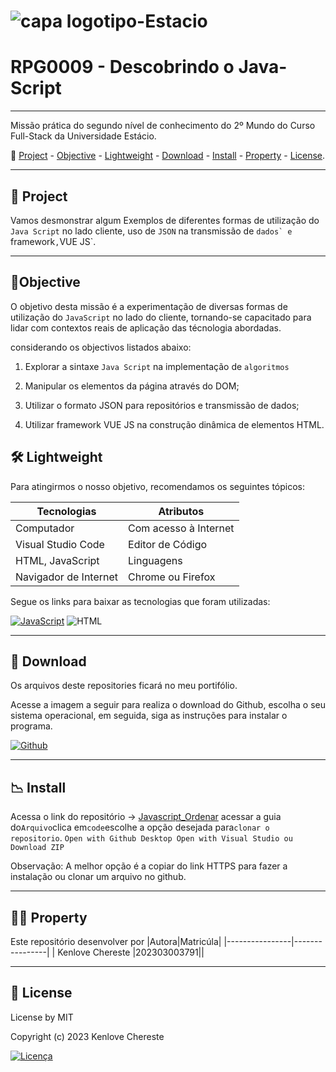 
# ![capa logotipo-Estacio](https://github.com/Myloveken/JavaScript_Ordenar/assets/98883069/2626cf57-3219-4218-bcd8-ec2d0371869a)

# RPG0009 - Descobrindo o Java-Script

---

Missão prática do segundo nível de conhecimento do 2º Mundo do
Curso Full-Stack da Universidade Estácio.

🔗 [Project](#-project) - [Objective](#-objective) - [Lightweight](#-lightweight) - [Download](#-download) - [Install](#-install) - [Property](#property) - [License](#licence).

---

## 📜 Project

Vamos desmonstrar algum Exemplos de diferentes formas de utilização do `Java Script` no
lado cliente, uso de `JSON` na transmissão de ``dados` e
``framework`,`VUE JS`.

---

## 📑Objective

O objetivo desta missão é a experimentação de diversas formas de utilização do `JavaScript` no lado do cliente, tornando-se capacitado para lidar com contextos reais de aplicação das técnologia abordadas.

 considerando os objectivos listados abaixo:

1. Explorar a sintaxe `Java Script` na implementação de `algoritmos`

2. Manipular os elementos da página através do DOM;

3. Utilizar o formato JSON para repositórios e transmissão de
dados;

4. Utilizar framework VUE JS na construção dinâmica de
elementos HTML.

## 🛠 Lightweight

Para atingirmos o nosso objetivo, recomendamos os seguintes tópicos:

|Tecnologias| Atributos|
|----------------|-----------------|
| Computador | Com acesso à Internet|
| Visual Studio Code | Editor de Código |
| HTML, JavaScript | Linguagens|
| Navigador de Internet | Chrome ou Firefox|

Segue os links para baixar as tecnologias que foram utilizadas:

[![JavaScript](https://img.shields.io/badge/-JavaScript-F7DF1E?style=for-the-badge&logo=javascript&logoColor=black)](https://developer.mozilla.org/pt-BR/docs/Web/JavaScript) ![HTML](https://img.shields.io/badge/-HTML-ECE2FB?style=for-the-badge&logo=HTML5)&nbsp;

---

## 📩 Download

Os arquivos deste repositories ficará no meu portifólio.

Acesse a imagem a seguir para realiza o download do Github, escolha o seu sistema operacional, em seguida, siga as
instruções para instalar o programa.

[![Github](https://icongr.am/devicon/github-original.svg?size=50&color=currentColor)](https://git-scm.com/downloads)

---

## 📉 Install

Acessa o link do repositório → [Javascript_Ordenar](https://github.com/Myloveken/JavaScript_Ordenar.git)
acessar a guia do`Arquivo`clica em`code`escolhe a opção desejada para`clonar o repositorio`.
`Open with Github Desktop Open with Visual Studio ou Download ZIP`

 Observação:  A melhor opção é a copiar do link HTTPS para fazer a instalação ou clonar um arquivo no github.

---

## 👩‍💻 Property

Este repositório desenvolver por
|Autora|Matricúla|
|----------------|----------------|
| Kenlove Chereste |202303003791||

---

## 🔐 License

License by MIT

Copyright (c) 2023 Kenlove Chereste

[![Licença](https://img.shields.io/github/license/guedesert/meu-primeiro-site-cringe?style=for-the-badge&color=blue&label=licença)](./LICENSE)
